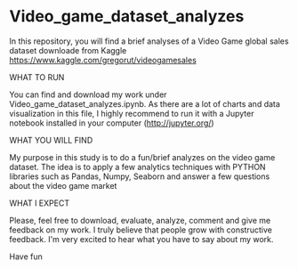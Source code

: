 # Video_game_dataset_analyzes

In this repository, you will find a brief analyses of a Video Game global sales dataset downloade from Kaggle
https://www.kaggle.com/gregorut/videogamesales

WHAT TO RUN

You can find and download my work under Video_game_dataset_analyzes.ipynb. As there are a lot of charts and data visualization in this file, I highly recommend to run it with a Jupyter notebook installed in your computer (http://jupyter.org/)

WHAT YOU WILL FIND

My purpose in this study is to do a fun/brief analyzes on the video game dataset. The idea is to apply a few analytics techniques with PYTHON libraries such as Pandas, Numpy, Seaborn and answer a few questions about the video game market

WHAT I EXPECT

Please, feel free to download, evaluate, analyze, comment and give me feedback on my work. I truly believe that people grow with constructive feedback. I'm very excited to hear what you have to say about my work.

Have fun
